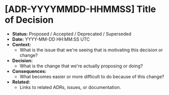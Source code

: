 # [ADR-YYYYMMDD-HHMMSS] Title of Decision

- **Status:** Proposed / Accepted / Deprecated / Superseded
- **Date:** YYYY-MM-DD HH:MM:SS UTC
- **Context:**
  - What is the issue that we're seeing that is motivating this decision or change?
- **Decision:**
  - What is the change that we're actually proposing or doing?
- **Consequences:**
  - What becomes easier or more difficult to do because of this change?
- **Related:**
  - Links to related ADRs, issues, or documentation.
